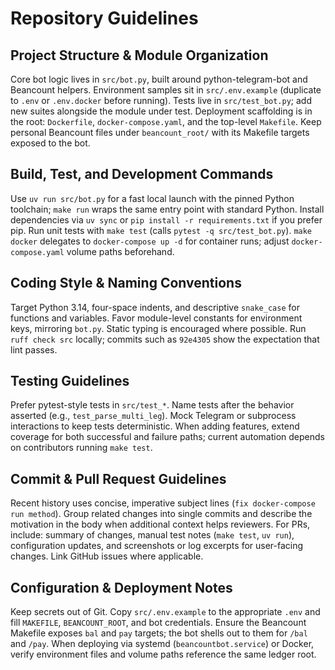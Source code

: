 # Repository Guidelines

## Project Structure & Module Organization
Core bot logic lives in `src/bot.py`, built around python-telegram-bot and Beancount helpers. Environment samples sit in `src/.env.example` (duplicate to `.env` or `.env.docker` before running). Tests live in `src/test_bot.py`; add new suites alongside the module under test. Deployment scaffolding is in the root: `Dockerfile`, `docker-compose.yaml`, and the top-level `Makefile`. Keep personal Beancount files under `beancount_root/` with its Makefile targets exposed to the bot.

## Build, Test, and Development Commands
Use `uv run src/bot.py` for a fast local launch with the pinned Python toolchain; `make run` wraps the same entry point with standard Python. Install dependencies via `uv sync` or `pip install -r requirements.txt` if you prefer pip. Run unit tests with `make test` (calls `pytest -q src/test_bot.py`). `make docker` delegates to `docker-compose up -d` for container runs; adjust `docker-compose.yaml` volume paths beforehand.

## Coding Style & Naming Conventions
Target Python 3.14, four-space indents, and descriptive `snake_case` for functions and variables. Favor module-level constants for environment keys, mirroring `bot.py`. Static typing is encouraged where possible. Run `ruff check src` locally; commits such as `92e4305` show the expectation that lint passes.

## Testing Guidelines
Prefer pytest-style tests in `src/test_*`. Name tests after the behavior asserted (e.g., `test_parse_multi_leg`). Mock Telegram or subprocess interactions to keep tests deterministic. When adding features, extend coverage for both successful and failure paths; current automation depends on contributors running `make test`.

## Commit & Pull Request Guidelines
Recent history uses concise, imperative subject lines (`fix docker-compose run method`). Group related changes into single commits and describe the motivation in the body when additional context helps reviewers. For PRs, include: summary of changes, manual test notes (`make test`, `uv run`), configuration updates, and screenshots or log excerpts for user-facing changes. Link GitHub issues where applicable.

## Configuration & Deployment Notes
Keep secrets out of Git. Copy `src/.env.example` to the appropriate `.env` and fill `MAKEFILE`, `BEANCOUNT_ROOT`, and bot credentials. Ensure the Beancount Makefile exposes `bal` and `pay` targets; the bot shells out to them for `/bal` and `/pay`. When deploying via systemd (`beancountbot.service`) or Docker, verify environment files and volume paths reference the same ledger root.

